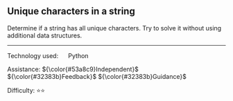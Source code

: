 ## Unique characters in a string
Determine if a string has all unique characters. Try to solve it without using additional data structures.

<hr>

Technology used: <img src="https://github.com/user-attachments/assets/7d285894-8452-4382-9eb4-59ed43c78129" height="15" width="15" valign="center"> Python

Assistance: ${\color{#53a8c9}Independent}$ ${\color{#32383b}Feedback}$ ${\color{#32383b}Guidance}$

Difficulty: ⭐⭐
